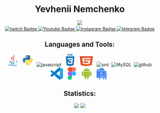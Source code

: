 <h1 align="center">   Yevhenii Nemchenko</h1>   <div id="header" align="center">
  <img src="https://i.gifer.com/origin/4c/4c7dc3d8a6dd24c8169b85d7e0fff5fd_w200.gif" width="200"/>

<div id="badges">

  <a href="https://twitch.tv/doomwalkergame">
    <img src="https://img.shields.io/badge/twitch-purple?style=for-the-badge&logo=twitch&logoColor=white" alt="twitch Badge"/>
  </a>
  <a href="https://youtube.com/@d69m">
    <img src="https://img.shields.io/badge/YouTube-red?style=for-the-badge&logo=youtube&logoColor=white" alt="Youtube Badge"/>
  </a>
  <a href="https://instagram.com/doom.inst105">
    <img src="https://img.shields.io/badge/instagram-fuchsia?style=for-the-badge&logo=instagram&logoColor=white" alt="instagram Badge"/>
  </a>
  <a href="https://t.me/doominst">
    <img src="https://img.shields.io/badge/telegram-blue?style=for-the-badge&logo=telegram&logoColor=white" alt="telegram Badge"/>
  </a>
  
  
</div>
<h2 width="40" height="40">Languages and Tools:</h2>
<div>
  <img src="https://github.com/devicons/devicon/blob/master/icons/java/java-original.svg" title="Java" alt="Java" width="40" height="40"/>&nbsp;
   <img src="https://github.com/devicons/devicon/blob/master/icons/python/python-original.svg" title="python"  alt="python" width="40" height="40"/>&nbsp;
   <img src="https://i0.wp.com/theicom.org/wp-content/uploads/2016/03/js-logo.png?fit=500%2C500&ssl=1&w=640" title="javascript" alt="javascript" width="40" height="40"/>&nbsp;
  <img src="https://github.com/devicons/devicon/blob/master/icons/css3/css3-plain-wordmark.svg"  title="CSS3" alt="CSS" width="40" height="40"/>&nbsp;
  <img src="https://github.com/devicons/devicon/blob/master/icons/html5/html5-original.svg" title="HTML5" alt="HTML" width="50" height="33"/>&nbsp;
    <img src="https://i.pinimg.com/originals/0a/28/37/0a283783146fdc9cfecb98c0d4756757.png" title="xml"  alt="xml" width="40" height="40"/>&nbsp;
  <img src="https://styles.redditmedia.com/t5_2qm6k/styles/communityIcon_dhjr6guc03x51.png" title="MySQL"  alt="MySQL" width="40" height="40"/>&nbsp;
  <img src="https://creazilla-store.fra1.digitaloceanspaces.com/icons/7914417/github-icon-md.png" title="github"  alt="github" width="40" height="40"/>&nbsp;
  <img src="https://github.com/devicons/devicon/blob/master/icons/vscode/vscode-original.svg" title="vscode"  alt="vscode" width="40" height="40"/>&nbsp;
  <img src="https://github.com/devicons/devicon/blob/master/icons/figma/figma-original.svg" title="figma"  alt="figma" width="40" height="40"/>&nbsp;
  <img src="https://github.com/devicons/devicon/blob/master/icons/android/android-plain.svg" title="android"  alt="android" width="40" height="40"/>&nbsp;
  <img src="https://github.com/devicons/devicon/blob/master/icons/androidstudio/androidstudio-plain.svg" title="androidstudio"  alt="MySQL" width="40" height="40"/>&nbsp;

  </div>
 

<div>
  <h2 width="40" height="40">Statistics:</h2>
  </div>

![](http://github-profile-summary-cards.vercel.app/api/cards/stats?username=DOOM097&theme=github_dark) 
![](http://github-profile-summary-cards.vercel.app/api/cards/most-commit-language?username=doom097&theme=github_dark)




